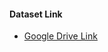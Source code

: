 #### Dataset Link
- [Google Drive Link](https://drive.google.com/drive/folders/1-n0UTvg-w71Ionb8z8Y1rlqRLT6IwtB4)
